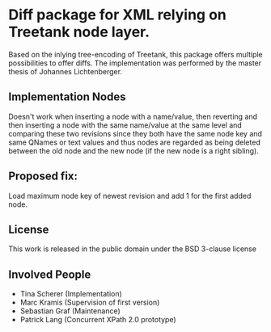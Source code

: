 Diff package for XML relying on Treetank node layer.
=============

Based on the inlying tree-encoding of Treetank, this package offers multiple possibilities to offer diffs.
The implementation was performed by the master thesis of Johannes Lichtenberger.

Implementation Nodes
-------
Doesn't work when inserting a node with a name/value, then reverting
and then inserting a node with the same name/value at the same level
and comparing these two revisions since they both have the same node key
and same QNames or text values and thus nodes are regarded as being deleted
between the old node and the new node (if the new node is a right sibling).

Proposed fix:
-------
Load maximum node key of newest revision and add 1 for the first added node.	 

License
-------

This work is released in the public domain under the BSD 3-clause license

Involved People
-------

* Tina Scherer (Implementation)
* Marc Kramis (Supervision of first version)
* Sebastian Graf (Maintenance)
* Patrick Lang (Concurrent XPath 2.0 prototype)
